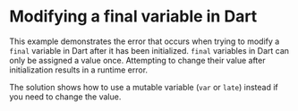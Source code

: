 # Modifying a final variable in Dart

This example demonstrates the error that occurs when trying to modify a `final` variable in Dart after it has been initialized.  `final` variables in Dart can only be assigned a value once.  Attempting to change their value after initialization results in a runtime error.

The solution shows how to use a mutable variable (`var` or `late`) instead if you need to change the value.